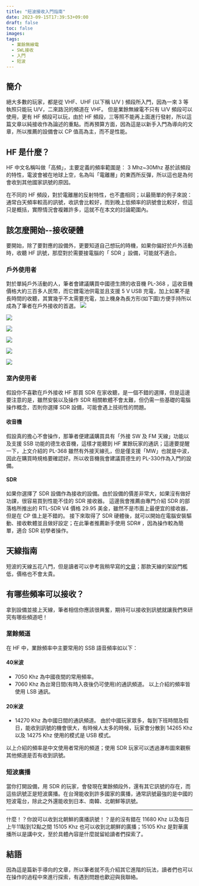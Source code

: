```yaml
---
title: "短波接收入門指南"
date: 2023-09-15T17:39:53+09:00
draft: false
toc: false
images:
tags:
  - 業餘無線電
  - SWL接收
  - 入門
  - 短波
---
```

## 簡介
絕大多數的玩家，都是從 VHF、UHF (以下稱 U/V ) 頻段所入門，因為一來 3 等執照只能玩 U/V，二來路況的頻道在 VHF。
但是業餘無線電不只有 U/V 頻段可以使用，更有 HF 頻段可以玩，由於 HF 頻段，三等照不能再上面進行發射，所以這篇文章以純接收作為論述的重點。而再預算方面，因為這是以新手入門為導向的文章，所以推薦的設備會以 CP 值高為主，而不是性能。

## HF 是什麼？
HF 中文名稱叫做「高頻」，主要定義的頻率範圍是： 3 Mhz~30Mhz 基於該頻段的特性，電波會被在地球上空，名為叫「電離層」的東西所反彈，所以這也是為何會收到其他國家訊號的原因。

在不同的 HF 頻段，對於電離層的反射特性，也不盡相同；以最簡單的例子來說：通常白天頻率較高的訊號，收訊會比較好，而到晚上低頻率的訊號會比較好，但這只是概括，實際情況會複雜許多，這就不在本文的討論範圍內。

## 該怎麼開始--接收硬體
要開始，除了要對應的設備外，更要知道自己想玩的時機，如果你偏好於戶外活動時，收聽 HF 訊號，那麼對於需要接電腦的「 SDR 」設備，可能就不適合。

### 戶外使用者
對於單純戶外活動的人，筆者會建議購買中國德生牌的收音機 PL-368 ，這收音機價格大約三百多人民幣，而它鋰電池供電並且支援 5 V USB 充電，加上如果不是長時間的收聽，其實幾乎不太需要充電，加上機身為長方形(如下圖)方便手持所以成為了筆者在戶外接收的首選。
![](https://hackmd.io/_uploads/B1cjw9WJ6.jpg)

![](https://hackmd.io/_uploads/r1ciwq-1T.jpg)

![](https://hackmd.io/_uploads/Bkqsv9byT.jpg)

![](https://hackmd.io/_uploads/HJ9iw9ZJp.jpg)

![](https://hackmd.io/_uploads/Sk5ov5ZyT.jpg)

![](https://hackmd.io/_uploads/B1qiD9Wy6.jpg)

### 室內使用者
假設你不喜歡在戶外接收 HF 那買 SDR 在家收聽，是一個不錯的選擇，但是這邊要注意的是，雖然安裝以及操作 SDR 相關軟體不會太難，但仍需一些基礎的電腦操作概念，否則你選擇 SDR 設備，可能會遇上技術性的問題。

#### 收音機
假設真的擔心不會操作，那筆者便建議購買具有「外接 SW 及 FM 天線」功能以及支援 SSB 功能的德生收音機，這樣才能聽到 HF 業餘玩家的通訊；這邊要提醒一下，上文介紹的 PL-368 雖然有外接天線孔，但是僅支援「MW」也就是中波，因此在購買時規格要確認好。所以收音機我會建議買德生的 PL-330作為入門的設備。

#### SDR
如果你選擇了 SDR 設備作為接收的設備。由於設備的價差非常大，如果沒有做好功課，很容易買到性能不佳的 SDR 接收器。
這邊我會推薦由專門介紹 SDR 的部落格所推出的 RTL-SDR V4 價格 29.95 美金，雖然不是市面上最便宜的接收器，但是在 CP 值上是不錯的。
接下來取得了 SDR 硬體後，就可以開始在電腦安裝驅動、接收軟體並且做好設定；在此筆者推薦新手使用 SDR# ，因為操作較為簡單，適合 SDR 初學者操作。

## 天線指南
短波的天線五花八門，但是讀者可以參考我稍早寫的[文章](https://yakumo.tw/posts/2023/09/ant/)；那款天線的架設門檻低，價格也不會太貴。

## 有哪些頻率可以接收？
拿到設備並接上天線，筆者相信你應該很興奮，期待可以接收到訊號就讓我們來研究有哪些頻道吧！

### 業餘頻道
在 HF 中，業餘頻率中主要常用的 SSB 語音頻率如以下：
#### 40米波
* 7050 Khz 為中國夜間的常用頻率。
* 7060 Khz 為台灣日間(有時入夜後仍可使用)的通訊頻道。
以上介紹的頻率皆使用 LSB 通訊。

#### 20米波
* 14270 Khz 為中國日間的通訊頻道。
由於中國玩家眾多，每到下班時間及假日，能收到訊號的機會很大，有時候人太多的時候，玩家會分散到 14265 Khz 以及 14275 Khz 
使用的模式是 USB 模式。

以上介紹的頻率是中文使用者常用的頻道；使用 SDR 玩家可以透過瀑布圖來觀察其他頻道是否有收到訊號。

### 短波廣播
當你打開設備，用 SDR 的玩家，會發現在業餘頻段外，還有其它訊號的存在，而這些訊號正是短波廣播。在台灣能收到許多國家的廣播，通常訊號最強的是中國的短波電台，除此之外還能收到日本、南韓、北朝鮮等訊號。

***

什麼！？你說可以收到北朝鮮的廣播訊號！？是的沒有錯在 11680 Khz 以及每日上午11點到12點之間 15105 Khz 也可以收到北朝鮮的廣播；15105 Khz 是對華廣播所以是講中文，至於具體內容是什麼就留給讀者們探索了。

## 結語
因為這是篇新手導向的文章，所以筆者就不先介紹其它進階的玩法，讀者們也可以在操作的過程中來進行探索，有遇到問題也歡迎與我聯絡。